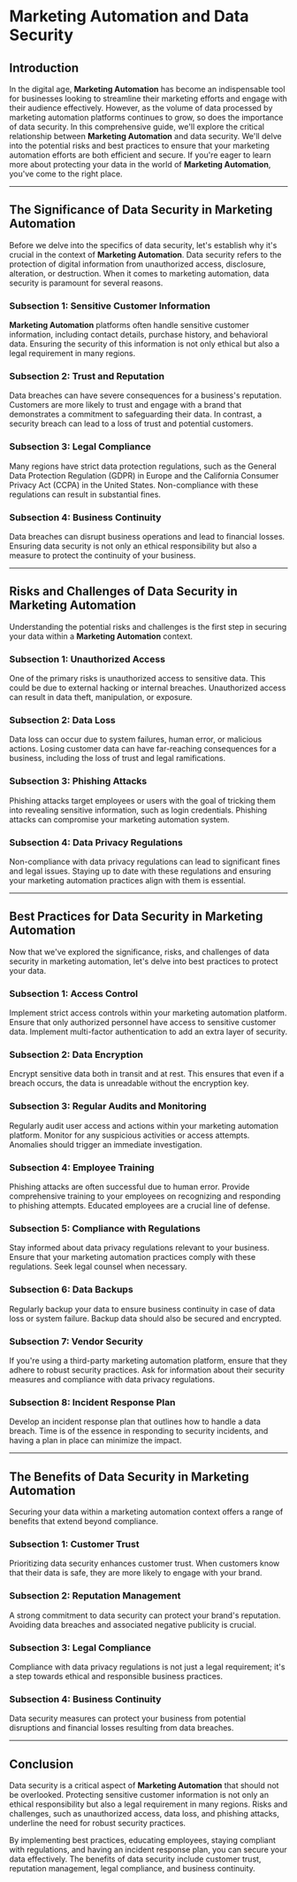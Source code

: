 # Marketing Automation and Data Security

## Introduction

In the digital age, **Marketing Automation** has become an indispensable tool for businesses looking to streamline their marketing efforts and engage with their audience effectively. However, as the volume of data processed by marketing automation platforms continues to grow, so does the importance of data security. In this comprehensive guide, we'll explore the critical relationship between **Marketing Automation** and data security. We'll delve into the potential risks and best practices to ensure that your marketing automation efforts are both efficient and secure. If you're eager to learn more about protecting your data in the world of **Marketing Automation**, you've come to the right place.

---

## The Significance of Data Security in Marketing Automation

Before we delve into the specifics of data security, let's establish why it's crucial in the context of **Marketing Automation**. Data security refers to the protection of digital information from unauthorized access, disclosure, alteration, or destruction. When it comes to marketing automation, data security is paramount for several reasons.

### Subsection 1: Sensitive Customer Information

**Marketing Automation** platforms often handle sensitive customer information, including contact details, purchase history, and behavioral data. Ensuring the security of this information is not only ethical but also a legal requirement in many regions.

### Subsection 2: Trust and Reputation

Data breaches can have severe consequences for a business's reputation. Customers are more likely to trust and engage with a brand that demonstrates a commitment to safeguarding their data. In contrast, a security breach can lead to a loss of trust and potential customers.

### Subsection 3: Legal Compliance

Many regions have strict data protection regulations, such as the General Data Protection Regulation (GDPR) in Europe and the California Consumer Privacy Act (CCPA) in the United States. Non-compliance with these regulations can result in substantial fines.

### Subsection 4: Business Continuity

Data breaches can disrupt business operations and lead to financial losses. Ensuring data security is not only an ethical responsibility but also a measure to protect the continuity of your business.

---

## Risks and Challenges of Data Security in Marketing Automation

Understanding the potential risks and challenges is the first step in securing your data within a **Marketing Automation** context.

### Subsection 1: Unauthorized Access

One of the primary risks is unauthorized access to sensitive data. This could be due to external hacking or internal breaches. Unauthorized access can result in data theft, manipulation, or exposure.

### Subsection 2: Data Loss

Data loss can occur due to system failures, human error, or malicious actions. Losing customer data can have far-reaching consequences for a business, including the loss of trust and legal ramifications.

### Subsection 3: Phishing Attacks

Phishing attacks target employees or users with the goal of tricking them into revealing sensitive information, such as login credentials. Phishing attacks can compromise your marketing automation system.

### Subsection 4: Data Privacy Regulations

Non-compliance with data privacy regulations can lead to significant fines and legal issues. Staying up to date with these regulations and ensuring your marketing automation practices align with them is essential.

---

## Best Practices for Data Security in Marketing Automation

Now that we've explored the significance, risks, and challenges of data security in marketing automation, let's delve into best practices to protect your data.

### Subsection 1: Access Control

Implement strict access controls within your marketing automation platform. Ensure that only authorized personnel have access to sensitive customer data. Implement multi-factor authentication to add an extra layer of security.

### Subsection 2: Data Encryption

Encrypt sensitive data both in transit and at rest. This ensures that even if a breach occurs, the data is unreadable without the encryption key.

### Subsection 3: Regular Audits and Monitoring

Regularly audit user access and actions within your marketing automation platform. Monitor for any suspicious activities or access attempts. Anomalies should trigger an immediate investigation.

### Subsection 4: Employee Training

Phishing attacks are often successful due to human error. Provide comprehensive training to your employees on recognizing and responding to phishing attempts. Educated employees are a crucial line of defense.

### Subsection 5: Compliance with Regulations

Stay informed about data privacy regulations relevant to your business. Ensure that your marketing automation practices comply with these regulations. Seek legal counsel when necessary.

### Subsection 6: Data Backups

Regularly backup your data to ensure business continuity in case of data loss or system failure. Backup data should also be secured and encrypted.

### Subsection 7: Vendor Security

If you're using a third-party marketing automation platform, ensure that they adhere to robust security practices. Ask for information about their security measures and compliance with data privacy regulations.

### Subsection 8: Incident Response Plan

Develop an incident response plan that outlines how to handle a data breach. Time is of the essence in responding to security incidents, and having a plan in place can minimize the impact.

---

## The Benefits of Data Security in Marketing Automation

Securing your data within a marketing automation context offers a range of benefits that extend beyond compliance.

### Subsection 1: Customer Trust

Prioritizing data security enhances customer trust. When customers know that their data is safe, they are more likely to engage with your brand.

### Subsection 2: Reputation Management

A strong commitment to data security can protect your brand's reputation. Avoiding data breaches and associated negative publicity is crucial.

### Subsection 3: Legal Compliance

Compliance with data privacy regulations is not just a legal requirement; it's a step towards ethical and responsible business practices.

### Subsection 4: Business Continuity

Data security measures can protect your business from potential disruptions and financial losses resulting from data breaches.

---

## Conclusion

Data security is a critical aspect of **Marketing Automation** that should not be overlooked. Protecting sensitive customer information is not only an ethical responsibility but also a legal requirement in many regions. Risks and challenges, such as unauthorized access, data loss, and phishing attacks, underline the need for robust security practices.

By implementing best practices, educating employees, staying compliant with regulations, and having an incident response plan, you can secure your data effectively. The benefits of data security include customer trust, reputation management, legal compliance, and business continuity.
